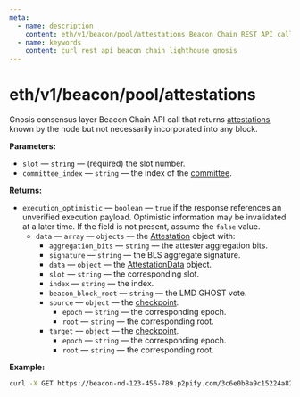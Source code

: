 ```yaml
---
meta:
  - name: description
    content: eth/v1/beacon/pool/attestations Beacon Chain REST API call details and examples.
  - name: keywords
    content: curl rest api beacon chain lighthouse gnosis
---
```


# eth/v1/beacon/pool/attestations

Gnosis consensus layer Beacon Chain API call that returns [attestations](https://ethereum.org/en/developers/docs/consensus-mechanisms/pos/attestations/) known by the node but not necessarily incorporated into any block.

**Parameters:** 

* `slot` — `string` — (required) the slot number.
* `committee_index` — `string` — the index of the [committee](https://ethereum.org/en/glossary/#committee).

**Returns:** 

* `execution_optimistic` — `boolean` — `true` if the response references an unverified execution payload. Optimistic information may be invalidated at a later time. If the field is not present, assume the `false` value.
  * `data` — `array` — `objects` — the [Attestation](https://github.com/ethereum/consensus-specs/blob/dev/specs/phase0/beacon-chain.md#attestation) object with:
    * `aggregation_bits` — `string` — the attester aggregation bits.
    * `signature` — `string` — the BLS aggregate signature.
    * `data` — `object` — the [AttestationData](https://github.com/ethereum/consensus-specs/blob/dev/specs/phase0/beacon-chain.md#attestationdata) object.
     * `slot` — `string` — the corresponding slot.
     * `index` — `string` — the index.
     * `beacon_block_root` — `string` — the LMD GHOST vote.
     * `source` — `object` — the [checkpoint](https://ethereum.org/en/glossary/#checkpoint).
       * `epoch` — `string` — the corresponding epoch.
       * `root` — `string` — the corresponding root.
    * `target` — `object` — the [checkpoint](https://ethereum.org/en/glossary/#checkpoint).
      * `epoch` — `string` — the corresponding epoch.
      * `root` — `string` — the corresponding root.

**Example:**

``` sh
curl -X GET https://beacon-nd-123-456-789.p2pify.com/3c6e0b8a9c15224a8228b9a98ca1531d/eth/v1/beacon/pool/attestations
```
